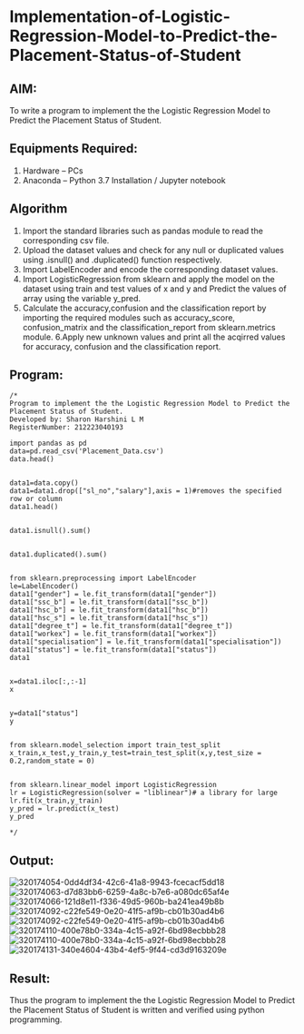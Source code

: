 # Implementation-of-Logistic-Regression-Model-to-Predict-the-Placement-Status-of-Student

## AIM:
To write a program to implement the the Logistic Regression Model to Predict the Placement Status of Student.

## Equipments Required:
1. Hardware – PCs
2. Anaconda – Python 3.7 Installation / Jupyter notebook

## Algorithm
1. Import the standard libraries such as pandas module to read the corresponding csv file.
2. Upload the dataset values and check for any null or duplicated values using .isnull() and .duplicated() function respectively.
3. Import LabelEncoder and encode the corresponding dataset values.
4. Import LogisticRegression from sklearn and apply the model on the dataset using train and test values of x and y and Predict the values of array using the variable y_pred.
5. Calculate the accuracy,confusion and the classification report by importing the required modules such as accuracy_score, confusion_matrix and the classification_report from sklearn.metrics module. 6.Apply new unknown values and print all the acqirred values for accuracy, confusion and the classification report.
## Program:
```
/*
Program to implement the the Logistic Regression Model to Predict the Placement Status of Student.
Developed by: Sharon Harshini L M
RegisterNumber: 212223040193

import pandas as pd
data=pd.read_csv('Placement_Data.csv')
data.head()


data1=data.copy()
data1=data1.drop(["sl_no","salary"],axis = 1)#removes the specified row or column
data1.head()


data1.isnull().sum()


data1.duplicated().sum()


from sklearn.preprocessing import LabelEncoder
le=LabelEncoder()
data1["gender"] = le.fit_transform(data1["gender"])
data1["ssc_b"] = le.fit_transform(data1["ssc_b"])
data1["hsc_b"] = le.fit_transform(data1["hsc_b"])
data1["hsc_s"] = le.fit_transform(data1["hsc_s"])
data1["degree_t"] = le.fit_transform(data1["degree_t"])
data1["workex"] = le.fit_transform(data1["workex"])
data1["specialisation"] = le.fit_transform(data1["specialisation"])
data1["status"] = le.fit_transform(data1["status"])
data1


x=data1.iloc[:,:-1]
x


y=data1["status"]
y


from sklearn.model_selection import train_test_split
x_train,x_test,y_train,y_test=train_test_split(x,y,test_size = 0.2,random_state = 0)


from sklearn.linear_model import LogisticRegression
lr = LogisticRegression(solver = "liblinear")# a library for large
lr.fit(x_train,y_train)
y_pred = lr.predict(x_test)
y_pred

*/
```

## Output:
![320174054-0dd4df34-42c6-41a8-9943-fcecacf5dd18](https://github.com/sharon120/Implementation-of-Logistic-Regression-Model-to-Predict-the-Placement-Status-of-Student/assets/149555539/e92b8317-ddc2-4978-a3c8-ff02acc9d130)
![320174063-d7d83bb6-6259-4a8c-b7e6-a080dc65af4e](https://github.com/sharon120/Implementation-of-Logistic-Regression-Model-to-Predict-the-Placement-Status-of-Student/assets/149555539/fd3a7792-6d94-4771-ba48-432bb07369a5)
![320174066-121d8e11-f336-49d5-960b-ba241ea49b8b](https://github.com/sharon120/Implementation-of-Logistic-Regression-Model-to-Predict-the-Placement-Status-of-Student/assets/149555539/34499eea-4b40-4af1-9493-5f1b98cb121a)
![320174092-c22fe549-0e20-41f5-af9b-cb01b30ad4b6](https://github.com/sharon120/Implementation-of-Logistic-Regression-Model-to-Predict-the-Placement-Status-of-Student/assets/149555539/17ebd093-3b72-4624-8d6f-c7654892fcec)
![320174092-c22fe549-0e20-41f5-af9b-cb01b30ad4b6](https://github.com/sharon120/Implementation-of-Logistic-Regression-Model-to-Predict-the-Placement-Status-of-Student/assets/149555539/7954f834-4f3d-4733-8153-d2b5c47ebd6a)
![320174110-400e78b0-334a-4c15-a92f-6bd98ecbbb28](https://github.com/sharon120/Implementation-of-Logistic-Regression-Model-to-Predict-the-Placement-Status-of-Student/assets/149555539/4d23ca51-f5c9-40fe-84fb-3b8061ffe55f)
![320174110-400e78b0-334a-4c15-a92f-6bd98ecbbb28](https://github.com/sharon120/Implementation-of-Logistic-Regression-Model-to-Predict-the-Placement-Status-of-Student/assets/149555539/e09aca6f-de77-4aba-9a80-c16174e75feb)
![320174131-340e4604-43b4-4ef5-9f44-cd3d9163209e](https://github.com/sharon120/Implementation-of-Logistic-Regression-Model-to-Predict-the-Placement-Status-of-Student/assets/149555539/3676d047-16be-41d7-a408-81c083a60278)

## Result:
Thus the program to implement the the Logistic Regression Model to Predict the Placement Status of Student is written and verified using python programming.
